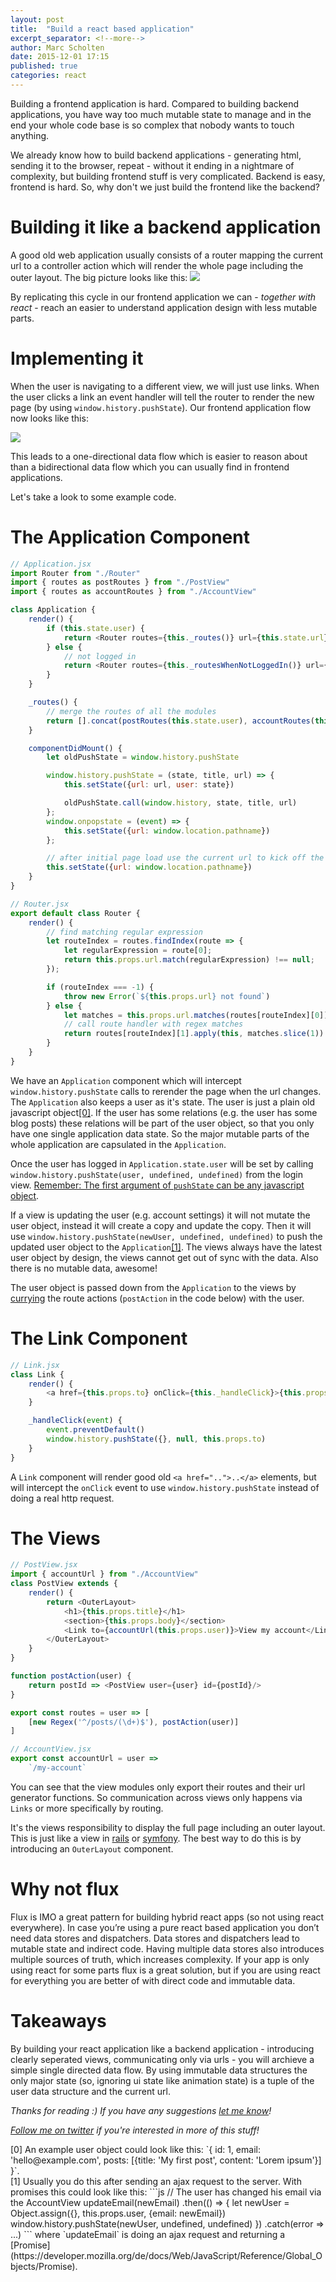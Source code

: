 ```yaml
---
layout: post
title:  "Build a react based application"
excerpt_separator: <!--more-->
author: Marc Scholten
date: 2015-12-01 17:15
published: true
categories: react
---
```


Building a frontend application is hard. Compared to building backend applications, you have way too much mutable state to manage and in the end your whole code base is so complex that nobody wants to touch anything.

We already know how to build backend applications - generating html, sending it to the browser, repeat - without it ending in a nightmare of complexity, but building frontend stuff is very complicated. Backend is easy, frontend is hard. So, why don't we just build the frontend like the backend?

<!--more-->

# Building it like a backend application

A good old web application usually consists of a router mapping the current url to a controller action which will render the whole page including the outer layout. The big picture looks like this:
![](http://mpscholten.github.io/assets/good-old-web-application.png)

By replicating this cycle in our frontend application we can - <em>together with react</em> - reach an easier to understand application design with less mutable parts.

# Implementing it
When the user is navigating to a different view, we will just use links. When the user clicks a link an event handler will tell the router to render the new page (by using `window.history.pushState`). Our frontend application flow now looks like this:

![](http://mpscholten.github.io/assets/great-new-react-application.png)

This leads to a one-directional data flow which is easier to reason about than a bidirectional data flow which you can usually find in frontend applications.

Let's take a look to some example code.


# The Application Component 

```js
// Application.jsx
import Router from "./Router"
import { routes as postRoutes } from "./PostView"
import { routes as accountRoutes } from "./AccountView"

class Application {
    render() {
        if (this.state.user) {
            return <Router routes={this._routes()} url={this.state.url}/>
        } else {
            // not logged in
            return <Router routes={this._routesWhenNotLoggedIn()} url={this.state.url}/>
        }
    }

    _routes() {
        // merge the routes of all the modules
        return [].concat(postRoutes(this.state.user), accountRoutes(this.state.user))
    }

    componentDidMount() {
        let oldPushState = window.history.pushState

        window.history.pushState = (state, title, url) => {
            this.setState({url: url, user: state})

            oldPushState.call(window.history, state, title, url)
        };
        window.onpopstate = (event) => {
            this.setState({url: window.location.pathname})
        };

        // after initial page load use the current url to kick off the app
        this.setState({url: window.location.pathname})
    }
}

// Router.jsx
export default class Router {
    render() {
        // find matching regular expression
        let routeIndex = routes.findIndex(route => {
            let regularExpression = route[0];
            return this.props.url.match(regularExpression) !== null;
        });

        if (routeIndex === -1) {
            throw new Error(`${this.props.url} not found`)
        } else {
            let matches = this.props.url.matches(routes[routeIndex][0])
            // call route handler with regex matches
            return routes[routeIndex][1].apply(this, matches.slice(1))
        }
    }
}
```

We have an `Application` component which will intercept `window.history.pushState` calls to rerender the page when the url changes. The `Application` also keeps a user as it's state. The user is just a plain old javascript object[[0]](#note-0). If the user has some relations (e.g. the user has some blog posts) these relations will be part of the user object, so that you only have one single application data state. So the major mutable parts of the whole application are capsulated in the `Application`.

Once the user has logged in `Application.state.user` will be set by calling `window.history.pushState(user, undefined, undefined)` from the login view. [Remember: The first argument of `pushState` can be any javascript object](https://developer.mozilla.org/en-US/docs/Web/API/History/pushState).

If a view is updating the user (e.g. account settings) it will not mutate the user object, instead it will create a copy and update the copy. Then it will use `window.history.pushState(newUser, undefined, undefined)` to push the updated user object to the `Application`[[1]](#note-1). The views always have the latest user object by design, the views cannot get out of sync with the data. Also there is no mutable data, awesome!

The user object is passed down from the `Application` to the views by [currying](https://en.wikipedia.org/wiki/Currying) the route actions (`postAction` in the code below) with the user.


# The Link Component

```js
// Link.jsx
class Link {
    render() {
        <a href={this.props.to} onClick={this._handleClick}>{this.props.children}</a>
    }

    _handleClick(event) {
        event.preventDefault()
        window.history.pushState({}, null, this.props.to)
    }
}
```

A `Link` component will render good old `<a href="..">..</a>` elements, but will intercept the `onClick` event to use `window.history.pushState` instead of doing a real http request.


# The Views

```js
// PostView.jsx
import { accountUrl } from "./AccountView"
class PostView extends {
    render() {
        return <OuterLayout>
            <h1>{this.props.title}</h1>
            <section>{this.props.body}</section>
            <Link to={accountUrl(this.props.user)}>View my account</Link>
        </OuterLayout>
    }
}

function postAction(user) {
    return postId => <PostView user={user} id={postId}/>
}

export const routes = user => [
    [new Regex('^/posts/(\d+)$'), postAction(user)]
]

// AccountView.jsx
export const accountUrl = user =>
    `/my-account`

```

You can see that the view modules only export their routes and their url generator functions. So communication across views only happens via `Links` or more specifically by routing.

It's the views responsibility to display the full page including an outer layout. This is just like a view in [rails](https://github.com/railstutorial/sample_app_rails_4/blob/master/app/views/users/show.html.erb) or [symfony](https://github.com/symfony/symfony-demo/blob/master/app/Resources/views/default/homepage.html.twig). The best way to do this is by introducing an `OuterLayout` component.

# Why not flux

Flux is IMO a great pattern for building hybrid react apps (so not using react everywhere). In case you’re using a pure react based application you don’t need data stores and dispatchers. Data stores and dispatchers lead to mutable state and indirect code. Having multiple data stores also introduces multiple sources of truth, which increases complexity. If your app is only using react for some parts flux is a great solution, but if you are using react for everything you are better of with direct code and immutable data.


# Takeaways

By building your react application like a backend application - introducing clearly seperated views, communicating only via urls - you will archieve a simple single directed data flow. By using immutable data structures the only major state (so, ignoring ui state like animation state) is a tuple of the user data structure and the current url.

<em>Thanks for reading :) If you have any suggestions [let me know](mailto:marcphilipscholten@gmail.com)!</em>

<em>[Follow me on twitter](https://twitter.com/_marcscholten) if you're interested in more of this stuff!</em>

<div id="note-0">
</div>
[0] An example user object could look like this: `{ id: 1, email: 'hello@example.com', posts: [{title: 'My first post', content: 'Lorem ipsum'}] }`.

<div id="note-1">
</div>
[1] Usually you do this after sending an ajax request to the server. With promises this could look like this:
```js
// The user has changed his email via the AccountView
updateEmail(newEmail)
    .then(() => {
        let newUser = Object.assign({}, this.props.user, {email: newEmail})
        window.history.pushState(newUser, undefined, undefined)
    })
    .catch(error => ...)
```
where `updateEmail` is doing an ajax request and returning a [Promise](https://developer.mozilla.org/de/docs/Web/JavaScript/Reference/Global_Objects/Promise).
